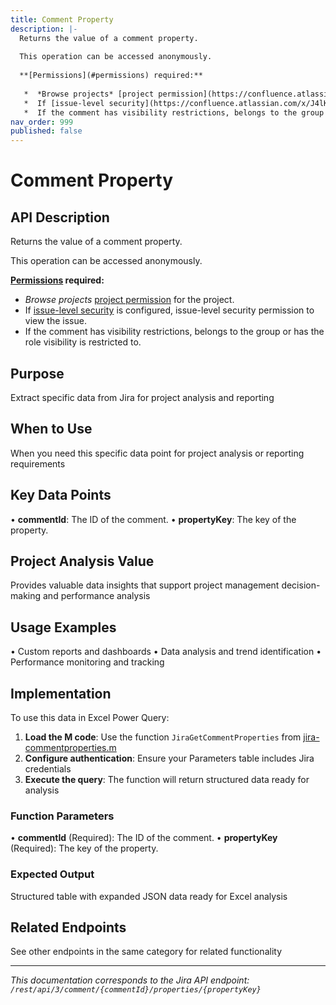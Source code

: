```yaml
---
title: Comment Property
description: |-
  Returns the value of a comment property.
  
  This operation can be accessed anonymously.
  
  **[Permissions](#permissions) required:**
  
   *  *Browse projects* [project permission](https://confluence.atlassian.com/x/yodKLg) for the project.
   *  If [issue-level security](https://confluence.atlassian.com/x/J4lKLg) is configured, issue-level security permission to view the issue.
   *  If the comment has visibility restrictions, belongs to the group or has the role visibility is restricted to.
nav_order: 999
published: false
---
```


# Comment Property

## API Description
Returns the value of a comment property.

This operation can be accessed anonymously.

**[Permissions](#permissions) required:**

 *  *Browse projects* [project permission](https://confluence.atlassian.com/x/yodKLg) for the project.
 *  If [issue-level security](https://confluence.atlassian.com/x/J4lKLg) is configured, issue-level security permission to view the issue.
 *  If the comment has visibility restrictions, belongs to the group or has the role visibility is restricted to.

## Purpose
Extract specific data from Jira for project analysis and reporting

## When to Use
When you need this specific data point for project analysis or reporting requirements

## Key Data Points
• **commentId**: The ID of the comment.
• **propertyKey**: The key of the property.

## Project Analysis Value
Provides valuable data insights that support project management decision-making and performance analysis

## Usage Examples
• Custom reports and dashboards
• Data analysis and trend identification
• Performance monitoring and tracking

## Implementation
To use this data in Excel Power Query:

1. **Load the M code**: Use the function `JiraGetCommentProperties` from [jira-commentproperties.m](../assets/jira-commentproperties.m)
2. **Configure authentication**: Ensure your Parameters table includes Jira credentials
3. **Execute the query**: The function will return structured data ready for analysis

### Function Parameters
• **commentId** (Required): The ID of the comment.
• **propertyKey** (Required): The key of the property.

### Expected Output
Structured table with expanded JSON data ready for Excel analysis

## Related Endpoints
See other endpoints in the same category for related functionality

---
*This documentation corresponds to the Jira API endpoint: `/rest/api/3/comment/{commentId}/properties/{propertyKey}`*
